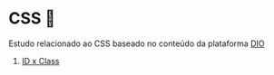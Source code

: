 # CSS :art:
Estudo relacionado ao CSS baseado no conteúdo da plataforma [DIO](https://web.dio.me/track/carrefour-web-developer)

1. [ID x Class](idxclass.md)